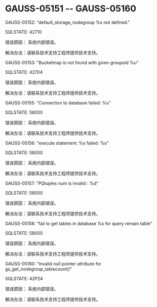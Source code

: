 # GAUSS-05151 -- GAUSS-05160<a name="ZH-CN_TOPIC_0302073685"></a>

GAUSS-05152: "default\_storage\_nodegroup %s not defined."

SQLSTATE: 42710

错误原因： 系统内部错误。

解决办法：请联系技术支持工程师提供技术支持。

GAUSS-05153: "Bucketmap is not found with given groupoid %u"

SQLSTATE: 42704

错误原因： 系统内部错误。

解决办法：请联系技术支持工程师提供技术支持。

GAUSS-05155: "Connection to database failed: %s"

SQLSTATE: 58000

错误原因： 系统内部错误。

解决办法：请联系技术支持工程师提供技术支持。

GAUSS-05156: "execute statement: %s failed: %s"

SQLSTATE: 58000

错误原因： 系统内部错误。

解决办法：请联系技术支持工程师提供技术支持。

GAUSS-05157: "PQtuples num is invalid : %d"

SQLSTATE: 58000

错误原因： 系统内部错误。

解决办法：请联系技术支持工程师提供技术支持。

GAUSS-05158: "fail to get tables in database %s for query remain table"

SQLSTATE: 58000

错误原因： 系统内部错误。

解决办法：请联系技术支持工程师提供技术支持。

GAUSS-05160: "Invalid null pointer attribute for gs\_get\_nodegroup\_tablecount\(\)"

SQLSTATE: 42P24

错误原因： 系统内部错误。

解决办法：请联系技术支持工程师提供技术支持。

